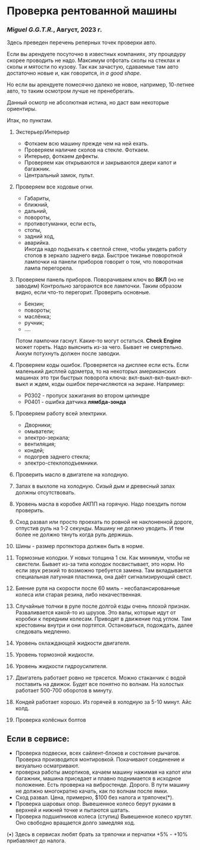 # Проверка рентованной машины

### _Miguel G.G.T.R._, Август, 2023 г.

Здесь преведен перечень реперных точек проверки авто. 

Если вы арендуете посуточно в известных компаниях, эту процедуру 
скорее проводить не надо. Максимум отфотать сколы на стеклах и сколы 
и мятости по кузову. Так как зачастую, сдаваемые там авто достаточно 
новые и, как говорится, _in a good shape_. 

Но если вы арендуете помесячно далеко не новое, например, 10-летнее авто, 
то таким осмотром лучше не пренебрегать.

Данный осмотр не абсолютная истина, но даст вам некоторые ориентиры.

Итак, по пунктам.

1. Экстерьер/Интерьер 
   - Фоткаем всю машину прежде чем на ней ехать. 
   - Проверяем наличие сколов на стекле. Фоткаем. 
   - Интерьер, фоткаем дефекты. 
   - Проверяем как открываются и закрываются двери капот и багажник. 
   - Центральный замок, пульт.
2. Проверяем все ходовые огни. 
   - Габариты, 
   - ближний, 
   - дальний, 
   - повороты, 
   - противотуманки, если есть, 
   - стопы, 
   - задний ход, 
   - аварийка.  
Иногда надо подъехать к светлой стене, чтобы увидеть работу стопов 
в зеркало заднего вида. Быстрое тиканье поворотной лампочки на 
панели приборов говорит о том, что поворотная лампа перегорела.
3. Проверяем панель приборов. Поворачиваем ключ во __ВКЛ__ 
(но не заводим) Контрольно загораются все лампочки. 
Таким образом видно, если что-то перегорит. Проверить основные. 
   - Бензин;
   - повороты;
   - маслёнка;
   - ручник;
   - ....
   
   Потом лампочки гаснут. Какие-то могут остаться. __Check Engine__ может 
   гореть. Надо выяснить из-за чего. Бывает не смертельно. Аккум потухнуть 
   должен после заводки.
4. Проверяем коды ошибок. Проверяется на дисплее если есть. 
Если маленький дисплей одометра, то на некоторых американских машинах 
это три быстрых поворота ключа: вкл-выкл-вкл-выкл-вкл-выкл и ждем, 
коды ошибок перечисляются на экране. Например: 
   - P0302 - пропуск зажигания во втором цилиндре
   - P0401 - ошибка датчика __лямбда-зонда__
5. Проверяем работу всей электрики. 
   - Дворники;
   - омыватели;
   - электро-зеркала;
   - вентиляция;
   - кондей;
   - подогрев заднего стекла;
   - электро-стеклоподъемники.
6. Проверить масло в двигателе на холодную.
7. Запах в выхлопе на холодную. Сизый дым и древесный запах должны 
отсутствовать.
8. Уровень масла в коробке АКПП на горячую. Надо поездить потом 
проверить.
9. Сход развал или просто проехать по ровной не наклоненной дороге, 
отпустив руль на 1-2 секунды. Машину не должно уводить. И тем более 
не должно тянуть когда руль держишь. 
10. Шины - размер протектора должен быть в норме.
11. Тормозные колодки. У новых толщина 1 см. Как минимум, чтобы 
не свистели. Бывает из-за типа колодок посвистывает, это норм. 
Но если звук резкий то возможно требуется замена. Там вкладывается 
специальная латунная пластинка, она даёт сигнализирующий свист. 
12. Биение руля на скорости после 60 миль - несбалансированные колеса 
или старая резина, либо некачественная. 
13. Случайные толчки в руле после долгой езды очень плохой признак. 
Разваливается какой-то из шрузов. Это валы, которые идут от коробки 
к передним колесам. Приводят в движение под углом. Там крестовины 
внутри и они портятся. Остановиться, подождать, далее следовать 
медленно. 
14. Уровень охлаждающей жидкости двигателя. 
15. Уровень тормозной жидкости. 
16. Уровень жидкости гидроусилителя. 
17. Двигатель работает ровно не трясется. Можно стаканчик с водой 
поставить на движок. Будет все понятно по волнам. 
На холостых работает 500-700 оборотов в минуту. 
18. Кондей работает хорошо. Из горячей в холодную за 5-10 минут. 
Айс колд. 
19. Проверка колёсных болтов

## Если в сервисе:
- Проверка подвески, всех сайлент-блоков и состояние рычагов. 
Проверка производится монтировкой. Покачивают соединение и 
визуально осматривают.
- проверка работы амортиков, качаем машину нажимая на капот 
или багажник, машина приседает и плавно поднимается в исходное 
положение. Есть проверка на вибростенде. Дорого. В пути машину
не должно многократно качать, как по волнам после ямки.
- Cход развал. Цена, примерно, $100 без налога и тряпочек(*).
- Проверка шаровых опор. Вывешенное колесо берут руками 
в верхней и нижней точке и пытаются шатать.
- Проверка подшипников колеса (ступиц) Вывешенное колесо крутят. 
Оно свободно вращается долго замедляя ход.

(•) Здесь в сервисах любят брать за тряпочки и перчатки 
+5% - +10% прибавляют до налога.